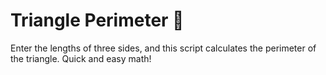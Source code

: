 # Triangle Perimeter 📐
Enter the lengths of three sides, and this script calculates the perimeter of the triangle. Quick and easy math!

